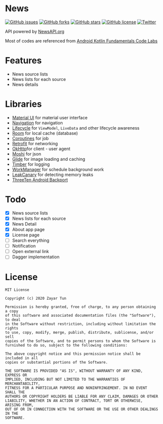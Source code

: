 # News
[![GitHub issues](https://img.shields.io/github/issues/ZattWine/news)](https://github.com/ZattWine/news/issues)
[![GitHub forks](https://img.shields.io/github/forks/ZattWine/news)](https://github.com/ZattWine/news/network)
[![GitHub stars](https://img.shields.io/github/stars/ZattWine/news)](https://github.com/ZattWine/news/stargazers)
[![GitHub license](https://img.shields.io/github/license/ZattWine/news)](https://github.com/ZattWine/news/blob/master/LICENSE)
[![Twitter](https://img.shields.io/twitter/url?style=social&url=https%3A%2F%2Fgithub.com%2FZattWine%2Fnews)](https://twitter.com/intent/tweet?text=Wow:&url=https%3A%2F%2Fgithub.com%2FZattWine%2Fnews)

 API powered by [NewsAPI.org](https://newsapi.org/)
 
 Most of codes are referenced from [Android Kotlin Fundamentals Code Labs](https://codelabs.developers.google.com/android-kotlin-fundamentals/)

# Features
- News source lists
- News lists for each source
- News details

# Libraries
- [Material UI](https://github.com/material-components/material-components-android) for material user interface
- [Navigation](https://github.com/ZattWine/news/blob/972de43c235b93674cfbe7ae4425762720882b73/app/build.gradle#L54) for navigation
- [Lifecycle](https://github.com/ZattWine/news/blob/972de43c235b93674cfbe7ae4425762720882b73/app/build.gradle#L58) for `ViewModel`, `LiveData` and other lifecycle awareness
- [Room](https://github.com/ZattWine/news/blob/972de43c235b93674cfbe7ae4425762720882b73/app/build.gradle#L61) for local cache (database)
- [Coroutines](https://github.com/ZattWine/news/blob/972de43c235b93674cfbe7ae4425762720882b73/app/build.gradle#L65) for job
- [Retrofit](https://github.com/square/retrofit) for networking
- [OkHttp](https://github.com/square/okhttp)for client - user agent
- [Moshi](https://github.com/square/moshi) for json
- [Glide](https://github.com/bumptech/glide) for image loading and caching
- [Timber](https://github.com/JakeWharton/timber) for logging
- [WorkManager](https://github.com/ZattWine/news/blob/972de43c235b93674cfbe7ae4425762720882b73/app/build.gradle#L70) for schedule background work
- [LeakCanary](https://github.com/square/leakcanary/) for detecting memory leaks
- [ThreeTen Android Backport](https://github.com/JakeWharton/ThreeTenABP)

# Todo
- [x] News source lists
- [x] News lists for each source
- [x] News Detail
- [x] About app page
- [x] License page
- [ ] Search everything
- [ ] Notification
- [ ] Open external link
- [ ] Dagger implementation

# License
```
MIT License

Copyright (c) 2020 Zayar Tun

Permission is hereby granted, free of charge, to any person obtaining a copy
of this software and associated documentation files (the "Software"), to deal
in the Software without restriction, including without limitation the rights
to use, copy, modify, merge, publish, distribute, sublicense, and/or sell
copies of the Software, and to permit persons to whom the Software is
furnished to do so, subject to the following conditions:

The above copyright notice and this permission notice shall be included in all
copies or substantial portions of the Software.

THE SOFTWARE IS PROVIDED "AS IS", WITHOUT WARRANTY OF ANY KIND, EXPRESS OR
IMPLIED, INCLUDING BUT NOT LIMITED TO THE WARRANTIES OF MERCHANTABILITY,
FITNESS FOR A PARTICULAR PURPOSE AND NONINFRINGEMENT. IN NO EVENT SHALL THE
AUTHORS OR COPYRIGHT HOLDERS BE LIABLE FOR ANY CLAIM, DAMAGES OR OTHER
LIABILITY, WHETHER IN AN ACTION OF CONTRACT, TORT OR OTHERWISE, ARISING FROM,
OUT OF OR IN CONNECTION WITH THE SOFTWARE OR THE USE OR OTHER DEALINGS IN THE
SOFTWARE.
```
